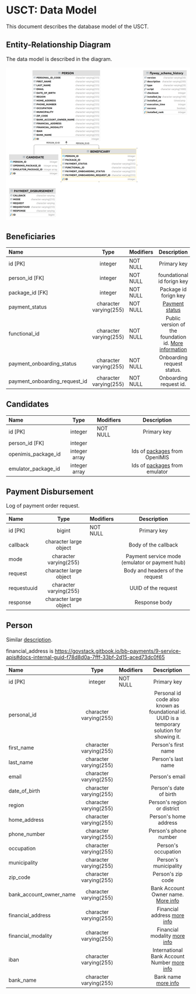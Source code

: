 # USCT: Data Model

This document describes the database model of the USCT.

## Entity-Relationship Diagram

The data model is described in the diagram.

![Entity-Relationship Diagram](images/data-model-diagram.png)


## Beneficiaries
| Name                          |          Type          | Modifiers |                      Description                       |
|:------------------------------|:----------------------:|:----------|:------------------------------------------------------:|
| id [PK]                       |        integer         | NOT NULL  |                      Primary key                       |
| person_id [FK]                |        integer         | NOT NULL  |               foundational id forign key               |
| package_id    [FK]            |        integer         | NOT NULL  |                 Package id forign key                  |
| payment_status                | character varying(255) | NOT NULL  |              [Payment status](status.md)               |
| functional_id                 | character varying(255) | NOT NULL  | Public version of the foundation id. [More information](https://govstack-global.atlassian.net/wiki/spaces/GH/pages/239370263/Authentication+and+Cross-BB+Authorization)  |
| payment_onboarding_status     | character varying(255) | NOT NULL  |               Onboarding request status.               |
| payment_onboarding_request_id | character varying(255) | NOT NULL  |                 Onboarding request id.                 |

## Candidates

| Name                |     Type      | Modifiers |                 Description                  |
|:--------------------|:-------------:|:----------|:--------------------------------------------:|
| id [PK]             |    integer    | NOT NULL  |                 Primary key                  |
| person_id   [FK]    |    integer    |           |                                              |
| openimis_package_id | integer array |           | Ids of [packages](packages.md) from OpenIMIS |
| emulator_package_id | integer array |           | Ids of [packages](packages.md) from emulator |


## Payment Disbursement
Log of payment order request. 

| Name        |          Type          | Modifiers |                  Description                   |
|:------------|:----------------------:|:----------|:----------------------------------------------:|
| id [PK]     |         bigint         | NOT NULL  |                  Primary key                   |
| callback    | character large object |           |              Body of the callback              |
| mode        | character varying(255) |           | Payment service mode (emulator or payment hub) |
| request     | character large object |           |        Body and headers of the request         |
| requestuuid | character varying(255) |           |              UUID of the request               |
| response    | character large object |           |                 Response body                  |


## Person
Similar [description](https://openid.net/specs/openid-connect-core-1_0.html#5.1.%20Standard%20Claims).

financial_address is https://govstack.gitbook.io/bb-payments/9-service-apis#docs-internal-guid-f78d8d0a-7fff-33bf-2d15-aced73dc0f65

| Name                    |          Type          | Modifiers |                                                                       Description                                                                        |
|:------------------------|:----------------------:|:----------|:--------------------------------------------------------------------------------------------------------------------------------------------------------:|
| id [PK]                 |        integer         | NOT NULL  |                                                                       Primary key                                                                        |
| personal_id             | character varying(255) |           |                               Personal id code also known as foundational id. UUID is a temporary solution for showing it.                               |
| first_name              | character varying(255) |           |                                                                   Person's first name                                                                    |
| last_name               | character varying(255) |           |                                                                    Person's last name                                                                    |
| email                   | character varying(255) |           |                                                                      Person's email                                                                      |
| date_of_birth           | character varying(255) |           |                                                                  Person's date of birth                                                                  |
| region                  | character varying(255) |           |                                                               Person's region or district                                                                |
| home_address            | character varying(255) |           |                                                                  Person's home address                                                                   |
| phone_number            | character varying(255) |           |                                                                  Person's phone number                                                                   |
| occupation              | character varying(255) |           |                                                                   Person's occupation                                                                    |
| municipality            | character varying(255) |           |                                                                  Person's municipality                                                                   |
| zip_code                | character varying(255) |           |                                                                    Person's zip code                                                                     |
| bank_account_owner_name | character varying(255) |           |     Bank Account Owner name. [More info](https://github.com/GovStackWorkingGroup/sandbox-bb-payments/tree/bad263faa7ff1c4d7788751e9cd06899c561853a)      |
| financial_address       | character varying(255) |           |         Financial address [more info](https://github.com/GovStackWorkingGroup/sandbox-bb-payments/tree/bad263faa7ff1c4d7788751e9cd06899c561853a)         |
| financial_modality      | character varying(255) |           |                                                 Financial modality [more info](./financial-modality.md)                                                  |
| iban                    | character varying(255) |           | International Bank Account Number [more info](https://github.com/GovStackWorkingGroup/sandbox-bb-payments/tree/bad263faa7ff1c4d7788751e9cd06899c561853a) |
| bank_name               | character varying(255) |           |             Bank name [more info](https://github.com/GovStackWorkingGroup/sandbox-bb-payments/tree/bad263faa7ff1c4d7788751e9cd06899c561853a)             |